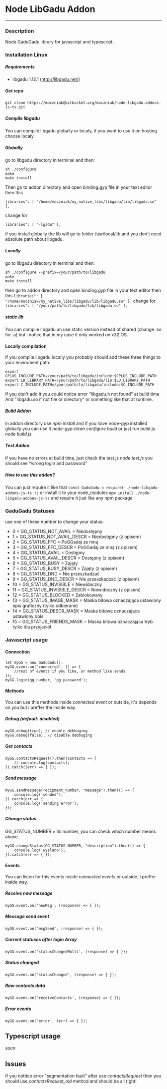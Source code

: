 # Node LibGadu Addon
 - - - -
### Description
Node GaduGadu library for javascript and typescript.

### Installation Linux
##### Requirements
* libgadu 1.12.1 (http://libgadu.net/)
##### Get repo
``git clone https://moczniak@bitbucket.org/moczniak/node-libgadu-addons-js-ts.git``
##### Compile libgadu
You can compile libgadu globally or localy, if you want to use it on hosting choose localy

##### Globally
go to libgadu directory in terminal and then:
```
sh ./configure
make
make install 
```
Then go to addon directory and open binding.gyp file in your text editor then this

``libraries": [ "/home/moczniak/my_native_libs/libgadu/lib/libgadu.so" ],``

change for 

``libraries": [ "-lgadu" ],``

if you install globally the lib will go to folder /usr/local/lib and you don't need absolute path about libgadu.

##### Locally
go to libgadu directory in terminal and then:
```
sh ./configure --prefix=/your/path/to/libgadu
make
make install
```
then go to addon directory and open binding.gyp file in your text editor then this
``libraries": [ "/home/moczniak/my_native_libs/libgadu/lib/libgadu.so" ],``
change for 
``libraries": [ "/your/path/to/libgadu/lib/libgadu.so" ],``

##### static lib
You can compile libgadu an use static version instead of shared (change .so for .a) but i notice that in my case it only worked on x32 OS.

#### Locally compilation
If you compile libgadu locally you probably should add these three things to your enviroment path:

``export CPLUS_INCLUDE_PATH=/your/path/to/libgadu/include:$CPLUS_INCLUDE_PATH``
``export LD_LIBRARY_PATH=/your/path/to/libgadu/lib:$LD_LIBRARY_PATH``
``export C_INCLUDE_PATH=/your/path/to/libgadu/include:$C_INCLUDE_PATH``

If you don't add it you could notice error "libgadu.h not found" at build time And "libgadu.so if not file or directory" or something like that at runtime.

##### Build Addon
in addon directory use *npm install* and if you have node-gyp installed globally you can use it *node-gyp clean configure build* or just run build.js *node build.js*

##### Test Addon
if you have no errors at build time, just check the test.js *node test.js* you should see *wrong login and password" 

##### How to use this addon?
You can just require it like that 
``const GaduGadu = require('./node-libgadu-addons-js-ts');``
or install it to your node_modules
``npm install ./node-libgadu-addons-js-ts``
and require it just like any npm package

### GaduGadu Statuses
use one of these number to change your status:
 
* 0 = GG_STATUS_NOT_AVAIL = 	Niedostępny
* 1 = GG_STATUS_NOT_AVAIL_DESCR = 	Niedostępny (z opisem)
* 2 = GG_STATUS_FFC = 	PoGGadaj ze mną
* 3 = GG_STATUS_FFC_DESCR = 	PoGGadaj ze mną (z opisem)
* 4 = GG_STATUS_AVAIL = Dostępny
* 5 = GG_STATUS_AVAIL_DESCR = Dostępny (z opisem)
* 6 = GG_STATUS_BUSY = Zajęty
* 7 = GG_STATUS_BUSY_DESCR = Zajęty (z opisem)
* 8 = GG_STATUS_DND = Nie przeszkadzać
* 9 = GG_STATUS_DND_DESCR = Nie przeszkadzać (z opisem)
* 10 = GG_STATUS_INVISIBLE = 	Niewidoczny
* 11 = GG_STATUS_INVISIBLE_DESCR = Niewidoczny (z opisem)
* 12 = GG_STATUS_BLOCKED = Zablokowany
* 13 = GG_STATUS_IMAGE_MASK = Maska bitowa oznaczająca ustawiony opis graficzny (tylko odbierane)
* 14 = GG_STATUS_DESCR_MASK = Maska bitowa oznaczająca ustawiony opis
* 15 = GG_STATUS_FRIENDS_MASK = Maska bitowa oznaczająca tryb tylko dla przyjaciół

### Javascript usage
#### Connection
```
let myGG = new GaduGadu(); 
myGG.event.on('connected', () => {
    //rest of events if you like, or method like sends
});
myGG.login(gg_number, 'gg password');
```

#### Methods
You can use this methods inside *connected event* or outside, it's depends on you but i preffer the inside way.

##### Debug (default: disabled)
```
myGG.debug(true); // enable debbuging
myGG.debug(false); // disable debbuging
```


##### Get contacts
```
myGG.contactsRequest().then(contacts => {
	// console.log(contacts);
}).catch((err) => { });
```

##### Send message
```
myGG.sendMessage(recipment_number, "message").then(() => {
	console.log('sended');
}).catch(err => { 
    console.log('sending error');
});
```
##### Change status
GG_STATUS_NUMBER = its number, you can check which number means above.
```
myGG.changeStatus(GG_STATUS_NUMBER, "description").then(() => {
	console.log('wyslano');
}).catch(err => { });
```

#### Events
You can listen for this events inside *connected events* or outside, i preffer inside way.

##### Receive new message
```
myGG.event.on('newMsg', (response) => { });
```

##### Message send event
```
myGG.event.on('msgSend', (response) => { });
```

##### Current statuses after login *Array*
```
myGG.event.on('statusChangedMulti', (response) => { });
```
##### Status changed
```
myGG.event.on('statusChanged', (response) => { });
```

##### Raw contacts data
```
myGG.event.on('receiveContacts', (response) => { });
```
##### Error events
```
myGG.event.on('error', (err) => { });
```
## Typescript usage
*soon* 






## Issues
If you nottice error "segmentation fault" after use *contactsRequest* then you should use *contactsRequest_old* method and should be all right!